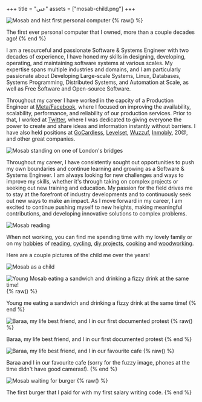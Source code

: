 +++
title = "عني"
assets = ["mosab-child.png"]
+++

![Mosab and hist first personal computer](mosab-first-computer.png)
{% raw() %}

<div class="text-center italic">The first ever personal computer that I owned, more than a couple decades ago!</center>
{% end %}

I am a resourceful and passionate Software & Systems Engineer with two decades of experience, I
have honed my skills in designing, developing, operating, and maintaining software systems at
various scales. My expertise spans multiple industries and domains, and I am particularly passionate
about Developing Large-scale Systems, Linux, Databases, Systems Programming, Distributed Systems,
and Automation at Scale, as well as Free Software and Open-source Software.

Throughout my career I have worked in the capcity of a Production Engineer at [Meta/Facebook](https://meta.com), 
where I focused on improving the availability, scalability, performance, and reliability of our 
production services. Prior to that, I worked at [Twitter](https://twitter.com), where I was dedicated to 
giving everyone the power to create and share ideas and information instantly without barriers. 
I have also held positions at [GoCardless](https://gocardless.com), [Levelset](https://levelset.com), [Wuzzuf](https://wuzzuf.net/), [Inmobly](http://www.inmobly.com/), 20@, and other great companies.

![Mosab standing on one of London's bridges](mosab-london-bridge.png)

Throughout my career, I have consistently sought out opportunities to push my own boundaries and
continue learning and growing as a Software & Systems Engineer. I am always looking for new
challenges and ways to improve my skills, whether it's through taking on complex projects or seeking
out new training and education. My passion for the field drives me to stay at the forefront of
industry developments and to continuously seek out new ways to make an impact. As I move forward in
my career, I am excited to continue pushing myself to new heights, making meaningful contributions,
and developing innovative solutions to complex problems.

![Mosab reading](mosab-reading.png)

When not working, you can find me spending time with my lovely family or on my [hobbies](/hobbies) of
[reading](/hobbies/reading), [cycling](/hobbies/cycling), [diy projects](/hobbies/diy), [cooking](/hobbies/cooking) and [woodworking](/hobbies/woodworking).

Here are a couple pictures of the child me over the years!

![Mosab as a child](mosab-child.png)

![Young Mosab eating a sandwich and drinking a fizzy drink at the same time!](mosab-young.png)
{% raw() %}

<div class="text-center italic">Young me eating a sandwich and drinking a fizzy drink at the same time!</center>
{% end %}

![Baraa, my life best friend, and I in our first documented protest](baraa-and-i-protest.png)
{% raw() %}

<div class="text-center italic">Baraa, my life best friend, and I in our first documented protest</center>
{% end %}

![Baraa, my life best friend, and I in our favourite cafe](baraa-and-i-cafe.png)
{% raw() %}

<div class="text-center italic">Baraa and I in our favourite cafe (sorry for
the fuzzy image, phones at the time didn't have good cameras!).</center>
{% end %}

![Mosab waiting for burger](mosab-and-burger.png)
{% raw() %}

<div class="text-center italic">The first burger that I paid for with my first salary writing code.</center>
{% end %}
